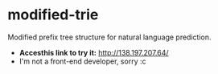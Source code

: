# modified-trie
Modified prefix tree structure for natural language prediction.

- **Accesthis link to try it:** http://138.197.207.64/
- I'm not a front-end developer, sorry :c
